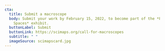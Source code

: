 ```yaml
---
cta:
  title: Submit a macroscope
  body: Submit your work by February 15, 2022, to become part of the *Places &
    Spaces* exhibit.
  buttonLabel: Submit
  buttonLink: https://scimaps.org/call-for-macroscopes
  subtitle: " "
  imageSource: scimapscard.jpg
---
```

